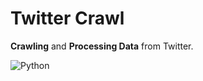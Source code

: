 # Twitter Crawl

**Crawling** and **Processing Data** from Twitter.

![Python](https://img.shields.io/badge/Python-3776AB?style=for-the-badge&logo=python&logoColor=white)
